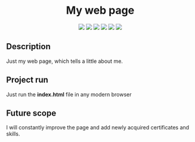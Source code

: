 <h1 align="center">My web page</h1>

<p align="center">
  
<img src="https://img.shields.io/badge/made%20by-cryptowebsite-blue.svg" >

<img src="https://img.shields.io/badge/html-5-red.svg">

<img src="https://img.shields.io/badge/css-3-green.svg">

<img src="https://img.shields.io/badge/js-ES6-yellow.svg">

<img src="https://badges.frapsoft.com/os/v1/open-source.svg?v=103" >

<img src="https://img.shields.io/badge/PRs-welcome-brightgreen.svg?style=flat">

</p>

## Description

<p align="center">

Just my web page, which tells a little about me.

## Project run

Just run the **index.html** file in any modern browser 

## Future scope

I will constantly improve the page and add newly acquired certificates and skills.
